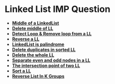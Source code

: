 # Linked List IMP Question 

- [**Middle of a LinkedList**](MiddleofLL.md)
- [**Delete middle of LL**]()
- [**Detect Loop & Remove loop from a LL**]()
- [**Reverse a LL**](ReverseLLSoln.md)
- [**LinkedList is palindrome**]()
- [**Delete duplicates in sorted LL**]()
- [**Delete the whole LL**]()
- [**Separate even and odd nodes in a LL**]()
- [**The intersection point of two LL**]()
- [**Sort a LL**]()
- [**Reverse List In K Groups**](LLReverseKGroups.md)